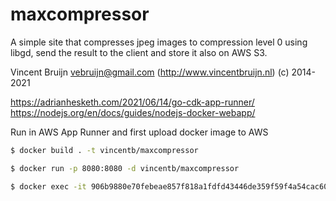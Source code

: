 # maxcompressor

A simple site that compresses jpeg images to compression level 0 using libgd, send the result to the client and store it also on AWS S3.

Vincent Bruijn <vebruijn@gmail.com> (http://www.vincentbruijn.nl)
(c) 2014-2021

https://adrianhesketh.com/2021/06/14/go-cdk-app-runner/
https://nodejs.org/en/docs/guides/nodejs-docker-webapp/

Run in AWS App Runner and first upload docker image to AWS

```bash
$ docker build . -t vincentb/maxcompressor

$ docker run -p 8080:8080 -d vincentb/maxcompressor

$ docker exec -it 906b9880e70febeae857f818a1fdfd43446de359f59f4a54cac601f7aa0c6fe5 /bin/bash
```
